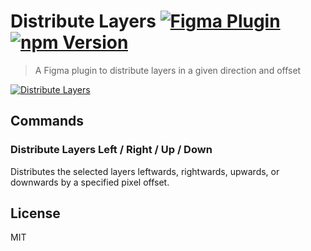 # Distribute Layers [![Figma Plugin](https://img.shields.io/badge/figma-Distribute%20Layers-1BC47D.svg)](https://figma.com/c/plugin/767379264700569551/Distribute-Layers) [![npm Version](https://img.shields.io/npm/v/figma-distribute-layers.svg)](https://www.npmjs.com/package/figma-distribute-layers)

> A Figma plugin to distribute layers in a given direction and offset

[![Distribute Layers](https://raw.githubusercontent.com/yuanqing/figma-plugins/master/packages/figma-distribute-layers/media/cover.png)](https://figma.com/c/plugin/767379264700569551/Distribute-Layers)

## Commands

### Distribute Layers Left / Right / Up / Down

Distributes the selected layers leftwards, rightwards, upwards, or downwards by a specified pixel offset.

## License

MIT

